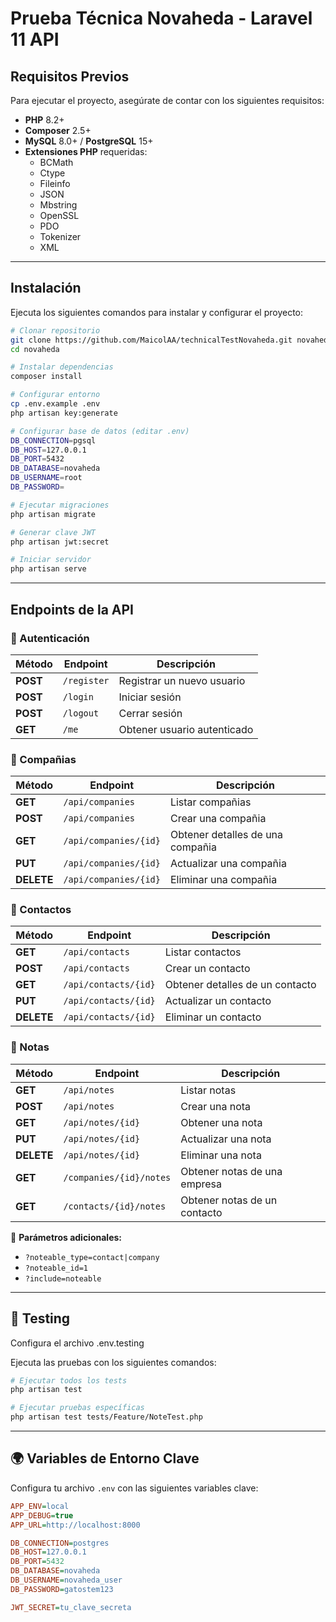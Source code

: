 # Prueba Técnica Novaheda - Laravel 11 API

## Requisitos Previos

Para ejecutar el proyecto, asegúrate de contar con los siguientes requisitos:

- **PHP** 8.2+
- **Composer** 2.5+
- **MySQL** 8.0+ / **PostgreSQL** 15+
- **Extensiones PHP** requeridas:
  - BCMath
  - Ctype
  - Fileinfo
  - JSON
  - Mbstring
  - OpenSSL
  - PDO
  - Tokenizer
  - XML

---

## Instalación

Ejecuta los siguientes comandos para instalar y configurar el proyecto:

```bash
# Clonar repositorio
git clone https://github.com/MaicolAA/technicalTestNovaheda.git novaheda
cd novaheda

# Instalar dependencias
composer install

# Configurar entorno
cp .env.example .env
php artisan key:generate

# Configurar base de datos (editar .env)
DB_CONNECTION=pgsql
DB_HOST=127.0.0.1
DB_PORT=5432
DB_DATABASE=novaheda
DB_USERNAME=root
DB_PASSWORD=

# Ejecutar migraciones
php artisan migrate 

# Generar clave JWT
php artisan jwt:secret

# Iniciar servidor
php artisan serve
```

---

## Endpoints de la API

### 🔑 Autenticación

| Método | Endpoint  | Descripción |
|--------|----------|-------------|
| **POST** | `/register` | Registrar un nuevo usuario |
| **POST** | `/login` | Iniciar sesión |
| **POST** | `/logout` | Cerrar sesión |
| **GET**  | `/me` | Obtener usuario autenticado |


### 🏢 Compañias

| Método | Endpoint  | Descripción |
|--------|----------|-------------|
| **GET**  | `/api/companies` | Listar compañias |
| **POST** | `/api/companies` | Crear una compañia |
| **GET**  | `/api/companies/{id}` | Obtener detalles de una compañia |
| **PUT**  | `/api/companies/{id}` | Actualizar una compañia |
| **DELETE** | `/api/companies/{id}` | Eliminar una compañia |

### 📇 Contactos

| Método | Endpoint  | Descripción |
|--------|----------|-------------|
| **GET**  | `/api/contacts` | Listar contactos |
| **POST** | `/api/contacts` | Crear un contacto |
| **GET**  | `/api/contacts/{id}` | Obtener detalles de un contacto |
| **PUT**  | `/api/contacts/{id}` | Actualizar un contacto |
| **DELETE** | `/api/contacts/{id}` | Eliminar un contacto |

### 📝 Notas

| Método | Endpoint  | Descripción |
|--------|----------|-------------|
| **GET**  | `/api/notes` | Listar notas |
| **POST** | `/api/notes` | Crear una nota |
| **GET**  | `/api/notes/{id}` | Obtener una nota |
| **PUT**  | `/api/notes/{id}` | Actualizar una nota |
| **DELETE** | `/api/notes/{id}` | Eliminar una nota |
| **GET**  | `/companies/{id}/notes` | Obtener notas de una empresa |
| **GET**  | `/contacts/{id}/notes` | Obtener notas de un contacto |

📌 **Parámetros adicionales:**

- `?noteable_type=contact|company`
- `?noteable_id=1`
- `?include=noteable`

---

## 🧪 Testing

Configura el archivo .env.testing

Ejecuta las pruebas con los siguientes comandos:

```bash
# Ejecutar todos los tests
php artisan test

# Ejecutar pruebas específicas
php artisan test tests/Feature/NoteTest.php
```

---

## 🌍 Variables de Entorno Clave

Configura tu archivo `.env` con las siguientes variables clave:

```ini
APP_ENV=local
APP_DEBUG=true
APP_URL=http://localhost:8000

DB_CONNECTION=postgres
DB_HOST=127.0.0.1
DB_PORT=5432
DB_DATABASE=novaheda
DB_USERNAME=novaheda_user
DB_PASSWORD=gatostem123

JWT_SECRET=tu_clave_secreta
